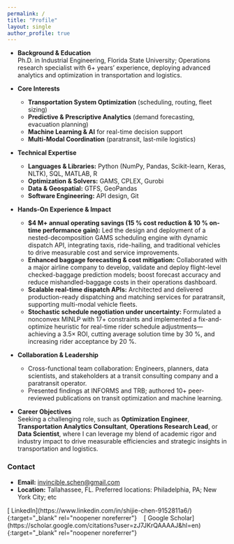 ```yaml
---
permalink: /
title: "Profile"
layout: single
author_profile: true
---
```



- **Background & Education**  
  Ph.D. in Industrial Engineering, Florida State University; Operations research specialist with 6+ years’ experience, deploying advanced analytics and optimization in transportation and logistics.

- **Core Interests**  
  - **Transportation System Optimization** (scheduling, routing, fleet sizing)  
  - **Predictive & Prescriptive Analytics** (demand forecasting, evacuation planning)  
  - **Machine Learning & AI** for real-time decision support  
  - **Multi-Modal Coordination** (paratransit, last-mile logistics)

- **Technical Expertise**  
  - **Languages & Libraries:** Python (NumPy, Pandas, Scikit-learn, Keras, NLTK), SQL, MATLAB, R  
  - **Optimization & Solvers:** GAMS, CPLEX, Gurobi  
  - **Data & Geospatial:** GTFS, GeoPandas  
  - **Software Engineering:** API design, Git

- **Hands-On Experience & Impact**  
  - **$4 M+ annual operating savings (15 % cost reduction & 10 % on-time performance gain):** Led the design and deployment of a nested-decomposition GAMS scheduling engine with dynamic dispatch API, integrating taxis, ride-hailing, and traditional vehicles to drive measurable cost and service improvements.
  - **Enhanced baggage forecasting & cost mitigation:** Collaborated with a major airline company to develop, validate and deploy flight-level checked-baggage prediction models; boost forecast accuracy and reduce mishandled-baggage costs in their operations dashboard.
  - **Scalable real-time dispatch APIs:** Architected and delivered production-ready dispatching and matching services for paratransit, supporting multi-modal vehicle fleets.
  - **Stochastic schedule negotiation under uncertainty:** Formulated a nonconvex MINLP with 17+ constraints and implemented a fix-and-optimize heuristic for real-time rider schedule adjustments—achieving a 3.5× ROI, cutting average solution time by 30 %, and increasing rider acceptance by 20 %.



- **Collaboration & Leadership**  
  - Cross-functional team collaboration: Engineers, planners, data scientists, and stakeholders at a transit consulting company and a paratransit operator.  
  - Presented findings at INFORMS and TRB; authored 10+ peer-reviewed publications on transit optimization and machine learning.

- **Career Objectives**  
  Seeking a challenging role, such as **Optimization Engineer**, **Transportation Analytics Consultant**, **Operations Research Lead**, or **Data Scientist**, where I can leverage my blend of academic rigor and industry impact to drive measurable efficiencies and strategic insights in transportation and logistics.  


### Contact

- **Email:** [invincible.schen@gmail.com](mailto:invincible.schen@gmail.com)
- **Location:** Tallahassee, FL. Preferred locations: Philadelphia, PA; New York City; etc 


<span class="social-links">
  [<i class="fab fa-linkedin"></i> LinkedIn](https://www.linkedin.com/in/shijie-chen-9152811a6/){:target="_blank" rel="noopener noreferrer"}
  &nbsp;&nbsp;
  [<i class="ai ai-google-scholar-square"></i> Google Scholar](https://scholar.google.com/citations?user=zJ7JKrQAAAAJ&hl=en){:target="_blank" rel="noopener noreferrer"}
</span>
